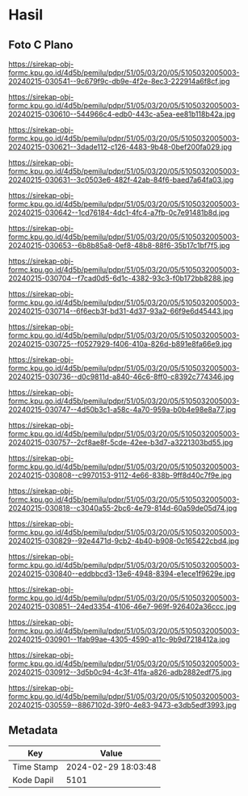 # Hasil

## Foto C Plano

https://sirekap-obj-formc.kpu.go.id/4d5b/pemilu/pdpr/51/05/03/20/05/5105032005003-20240215-030541--9c679f9c-db9e-4f2e-8ec3-222914a6f8cf.jpg

https://sirekap-obj-formc.kpu.go.id/4d5b/pemilu/pdpr/51/05/03/20/05/5105032005003-20240215-030610--544966c4-edb0-443c-a5ea-ee81b118b42a.jpg

https://sirekap-obj-formc.kpu.go.id/4d5b/pemilu/pdpr/51/05/03/20/05/5105032005003-20240215-030621--3dade112-c126-4483-9b48-0bef200fa029.jpg

https://sirekap-obj-formc.kpu.go.id/4d5b/pemilu/pdpr/51/05/03/20/05/5105032005003-20240215-030631--3c0503e6-482f-42ab-84f6-baed7a64fa03.jpg

https://sirekap-obj-formc.kpu.go.id/4d5b/pemilu/pdpr/51/05/03/20/05/5105032005003-20240215-030642--1cd76184-4dc1-4fc4-a7fb-0c7e91481b8d.jpg

https://sirekap-obj-formc.kpu.go.id/4d5b/pemilu/pdpr/51/05/03/20/05/5105032005003-20240215-030653--6b8b85a8-0ef8-48b8-88f6-35b17c1bf7f5.jpg

https://sirekap-obj-formc.kpu.go.id/4d5b/pemilu/pdpr/51/05/03/20/05/5105032005003-20240215-030704--f7cad0d5-6d1c-4382-93c3-f0b172bb8288.jpg

https://sirekap-obj-formc.kpu.go.id/4d5b/pemilu/pdpr/51/05/03/20/05/5105032005003-20240215-030714--6f6ecb3f-bd31-4d37-93a2-66f9e6d45443.jpg

https://sirekap-obj-formc.kpu.go.id/4d5b/pemilu/pdpr/51/05/03/20/05/5105032005003-20240215-030725--f0527929-f406-410a-826d-b891e8fa66e9.jpg

https://sirekap-obj-formc.kpu.go.id/4d5b/pemilu/pdpr/51/05/03/20/05/5105032005003-20240215-030736--d0c9811d-a840-46c6-8ff0-c8392c774346.jpg

https://sirekap-obj-formc.kpu.go.id/4d5b/pemilu/pdpr/51/05/03/20/05/5105032005003-20240215-030747--4d50b3c1-a58c-4a70-959a-b0b4e98e8a77.jpg

https://sirekap-obj-formc.kpu.go.id/4d5b/pemilu/pdpr/51/05/03/20/05/5105032005003-20240215-030757--2cf8ae8f-5cde-42ee-b3d7-a3221303bd55.jpg

https://sirekap-obj-formc.kpu.go.id/4d5b/pemilu/pdpr/51/05/03/20/05/5105032005003-20240215-030808--c9970153-9112-4e66-838b-9ff8d40c7f9e.jpg

https://sirekap-obj-formc.kpu.go.id/4d5b/pemilu/pdpr/51/05/03/20/05/5105032005003-20240215-030818--c3040a55-2bc6-4e79-814d-60a59de05d74.jpg

https://sirekap-obj-formc.kpu.go.id/4d5b/pemilu/pdpr/51/05/03/20/05/5105032005003-20240215-030829--92e4471d-9cb2-4b40-b908-0c165422cbd4.jpg

https://sirekap-obj-formc.kpu.go.id/4d5b/pemilu/pdpr/51/05/03/20/05/5105032005003-20240215-030840--eddbbcd3-13e6-4948-8394-e1ece1f9629e.jpg

https://sirekap-obj-formc.kpu.go.id/4d5b/pemilu/pdpr/51/05/03/20/05/5105032005003-20240215-030851--24ed3354-4106-46e7-969f-926402a36ccc.jpg

https://sirekap-obj-formc.kpu.go.id/4d5b/pemilu/pdpr/51/05/03/20/05/5105032005003-20240215-030901--1fab99ae-4305-4590-a11c-9b9d7218412a.jpg

https://sirekap-obj-formc.kpu.go.id/4d5b/pemilu/pdpr/51/05/03/20/05/5105032005003-20240215-030912--3d5b0c94-4c3f-41fa-a826-adb2882edf75.jpg

https://sirekap-obj-formc.kpu.go.id/4d5b/pemilu/pdpr/51/05/03/20/05/5105032005003-20240215-030559--8867102d-39f0-4e83-9473-e3db5edf3993.jpg


## Metadata

| Key        | Value               |
| ---------- | ------------------- |
| Time Stamp | 2024-02-29 18:03:48 |
| Kode Dapil | 5101                |



